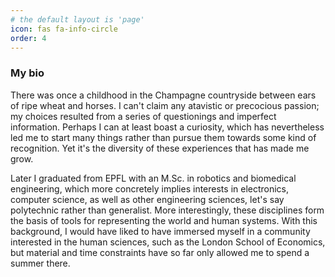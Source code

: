 ```yaml
---
# the default layout is 'page'
icon: fas fa-info-circle
order: 4
---
```


### My bio 

There was once a childhood in the Champagne countryside between ears of ripe wheat and horses. I can't claim any atavistic or precocious passion; my choices resulted from a series of questionings and imperfect information. Perhaps I can at least boast a curiosity, which has nevertheless led me to start many things rather than pursue them towards some kind of recognition. Yet it's the diversity of these experiences that has made me grow. 

Later I graduated from EPFL with an M.Sc. in robotics and biomedical engineering, which more concretely implies interests in electronics, computer science, as well as other engineering sciences, let's say polytechnic rather than generalist. More interestingly, these disciplines form the basis of tools for representing the world and human systems. With this background, I would have liked to have immersed myself in a community interested in the human sciences, such as the London School of Economics, but material and time constraints have so far only allowed me to spend a summer there.



